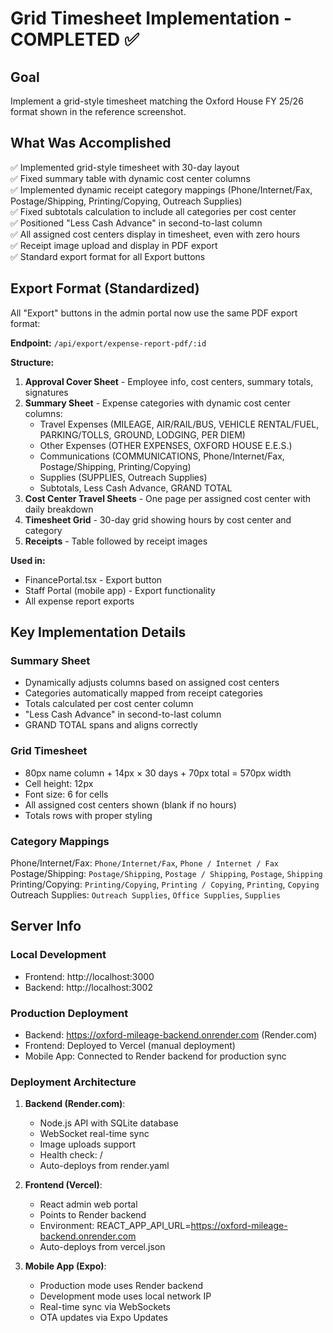 # Grid Timesheet Implementation - COMPLETED ✅

## Goal
Implement a grid-style timesheet matching the Oxford House FY 25/26 format shown in the reference screenshot.

## What Was Accomplished
✅ Implemented grid-style timesheet with 30-day layout  
✅ Fixed summary table with dynamic cost center columns  
✅ Implemented dynamic receipt category mappings (Phone/Internet/Fax, Postage/Shipping, Printing/Copying, Outreach Supplies)  
✅ Fixed subtotals calculation to include all categories per cost center  
✅ Positioned "Less Cash Advance" in second-to-last column  
✅ All assigned cost centers display in timesheet, even with zero hours  
✅ Receipt image upload and display in PDF export  
✅ Standard export format for all Export buttons  

## Export Format (Standardized)
All "Export" buttons in the admin portal now use the same PDF export format:

**Endpoint:** `/api/export/expense-report-pdf/:id`

**Structure:**
1. **Approval Cover Sheet** - Employee info, cost centers, summary totals, signatures
2. **Summary Sheet** - Expense categories with dynamic cost center columns:
   - Travel Expenses (MILEAGE, AIR/RAIL/BUS, VEHICLE RENTAL/FUEL, PARKING/TOLLS, GROUND, LODGING, PER DIEM)
   - Other Expenses (OTHER EXPENSES, OXFORD HOUSE E.E.S.)
   - Communications (COMMUNICATIONS, Phone/Internet/Fax, Postage/Shipping, Printing/Copying)
   - Supplies (SUPPLIES, Outreach Supplies)
   - Subtotals, Less Cash Advance, GRAND TOTAL
3. **Cost Center Travel Sheets** - One page per assigned cost center with daily breakdown
4. **Timesheet Grid** - 30-day grid showing hours by cost center and category
5. **Receipts** - Table followed by receipt images

**Used in:**
- FinancePortal.tsx - Export button
- Staff Portal (mobile app) - Export functionality
- All expense report exports

## Key Implementation Details

### Summary Sheet
- Dynamically adjusts columns based on assigned cost centers
- Categories automatically mapped from receipt categories
- Totals calculated per cost center column
- "Less Cash Advance" in second-to-last column
- GRAND TOTAL spans and aligns correctly

### Grid Timesheet
- 80px name column + 14px × 30 days + 70px total = 570px width
- Cell height: 12px
- Font size: 6 for cells
- All assigned cost centers shown (blank if no hours)
- Totals rows with proper styling

### Category Mappings
Phone/Internet/Fax: `Phone/Internet/Fax`, `Phone / Internet / Fax`  
Postage/Shipping: `Postage/Shipping`, `Postage / Shipping`, `Postage`, `Shipping`  
Printing/Copying: `Printing/Copying`, `Printing / Copying`, `Printing`, `Copying`  
Outreach Supplies: `Outreach Supplies`, `Office Supplies`, `Supplies`

## Server Info

### Local Development
- Frontend: http://localhost:3000
- Backend: http://localhost:3002

### Production Deployment
- Backend: https://oxford-mileage-backend.onrender.com (Render.com)
- Frontend: Deployed to Vercel (manual deployment)
- Mobile App: Connected to Render backend for production sync

### Deployment Architecture
1. **Backend (Render.com)**:
   - Node.js API with SQLite database
   - WebSocket real-time sync
   - Image uploads support
   - Health check: /
   - Auto-deploys from render.yaml

2. **Frontend (Vercel)**:
   - React admin web portal
   - Points to Render backend
   - Environment: REACT_APP_API_URL=https://oxford-mileage-backend.onrender.com
   - Auto-deploys from vercel.json

3. **Mobile App (Expo)**:
   - Production mode uses Render backend
   - Development mode uses local network IP
   - Real-time sync via WebSockets
   - OTA updates via Expo Updates

